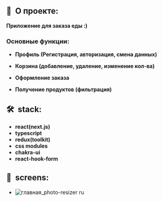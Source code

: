 <h2><b>🍕&nbsp;&nbsp;О проекте:</b></h2>

 <b>Приложение для заказа еды :)</b>
  <h3>Основные функции:</h3>
  
   - <b>Профиль (Регистрация, авторизация, смена данных)</b>

   - <b>Корзина (добавление, удаление, изменение кол-ва)</b>

   - <b>Оформление заказа</b>

   - <b>Получение продуктов (фильтрация) </b>

<h2><b>🛠&nbsp;&nbsp;stack:</b></h2>

- <b>react(next.js)</b>
- <b>typescript</b>
- <b>redux(toolkit)</b>
- <b>css modules</b>
- <b>chakra-ui</b>
-  <b>react-hook-form</b>

<h2><b>📸&nbsp;&nbsp;screens:</b></h2>

- ![главная_photo-resizer ru](https://user-images.githubusercontent.com/79608355/157013984-b72f0cc9-0513-42f3-83b9-0b5c9c0ce6e6.PNG)
